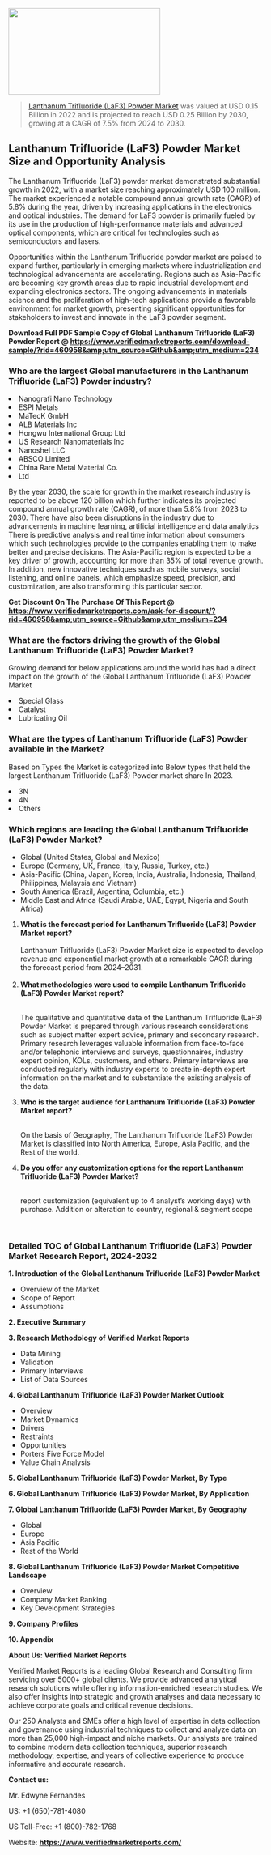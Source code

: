 
<img src="https://ffe5etoiles.com/wp-content/uploads/2024/12/MST1-300x171.png" alt="" width="300" height="171" class="alignnone size-medium wp-image-20088" /><blockquote><p><p><a href="https://www.verifiedmarketreports.com/download-sample/?rid=460958&utm_source=Github&utm_medium=234" target="_blank">Lanthanum Trifluoride (LaF3) Powder Market</a> was valued at USD 0.15 Billion in 2022 and is projected to reach USD 0.25 Billion by 2030, growing at a CAGR of 7.5% from 2024 to 2030.</p></blockquote><p><h2>Lanthanum Trifluoride (LaF3) Powder Market Size and Opportunity Analysis</h2><p>The Lanthanum Trifluoride (LaF3) powder market demonstrated substantial growth in 2022, with a market size reaching approximately USD 100 million. The market experienced a notable compound annual growth rate (CAGR) of 5.8% during the year, driven by increasing applications in the electronics and optical industries. The demand for LaF3 powder is primarily fueled by its use in the production of high-performance materials and advanced optical components, which are critical for technologies such as semiconductors and lasers.</p><p>Opportunities within the Lanthanum Trifluoride powder market are poised to expand further, particularly in emerging markets where industrialization and technological advancements are accelerating. Regions such as Asia-Pacific are becoming key growth areas due to rapid industrial development and expanding electronics sectors. The ongoing advancements in materials science and the proliferation of high-tech applications provide a favorable environment for market growth, presenting significant opportunities for stakeholders to invest and innovate in the LaF3 powder segment.</p></p><p class=""><strong>Download Full PDF Sample Copy of Global Lanthanum Trifluoride (LaF3) Powder Report @ <a href="https://www.verifiedmarketreports.com/download-sample/?rid=460958&amp;utm_source=Github&amp;utm_medium=234" target="_blank">https://www.verifiedmarketreports.com/download-sample/?rid=460958&amp;utm_source=Github&amp;utm_medium=234</a></strong></p><h3 id="" class="">Who are the largest Global manufacturers in the Lanthanum Trifluoride (LaF3) Powder industry?</h3><p><li>Nanografi Nano Technology</li><li> ESPI Metals</li><li> MaTecK GmbH</li><li> ALB Materials Inc</li><li> Hongwu International Group Ltd</li><li> US Research Nanomaterials Inc</li><li> Nanoshel LLC</li><li> ABSCO Limited</li><li> China Rare Metal Material Co.</li><li> Ltd</li></p><div class=""><div class="" dir="" data-message-author-role="" data-message-id="" data-message-model-slug=""><div class=""><div class=""><div class=""><div class="" dir="" data-message-author-role="" data-message-id="" data-message-model-slug=""><div class=""><div class=""><p>By the year 2030, the scale for growth in the market research industry is reported to be above 120 billion which further indicates its projected compound annual growth rate (CAGR), of more than 5.8% from 2023 to 2030. There have also been disruptions in the industry due to advancements in machine learning, artificial intelligence and data analytics There is predictive analysis and real time information about consumers which such technologies provide to the companies enabling them to make better and precise decisions. The Asia-Pacific region is expected to be a key driver of growth, accounting for more than 35% of total revenue growth. In addition, new innovative techniques such as mobile surveys, social listening, and online panels, which emphasize speed, precision, and customization, are also transforming this particular sector.</p><p><strong>Get Discount On The Purchase Of This Report @&nbsp; <a href="https://www.verifiedmarketreports.com/ask-for-discount/?rid=460958&amp;utm_source=Github&amp;utm_medium=234" target="_blank">https://www.verifiedmarketreports.com/ask-for-discount/?rid=460958&amp;utm_source=Github&amp;utm_medium=234</a></strong></p></div></div></div></div></div></div></div></div><h3 id="" class="">What are the factors driving the growth of the Global Lanthanum Trifluoride (LaF3) Powder Market?</h3><p id="" class="">Growing demand for below applications around the world has had a direct impact on the growth of the Global Lanthanum Trifluoride (LaF3) Powder Market</p><p id="" class=""><li>Special Glass</li><li> Catalyst</li><li> Lubricating Oil</li></p><h3 id="" class="">What are the types of Lanthanum Trifluoride (LaF3) Powder available in the Market?</h3><p id="" class="">Based on Types the Market is categorized into Below types that held the largest Lanthanum Trifluoride (LaF3) Powder market share In 2023.</p><p id="" class=""><li>3N</li><li> 4N</li><li> Others</li></p><h3 id="" class="">Which regions are leading the Global Lanthanum Trifluoride (LaF3) Powder Market?</h3><ul><li>Global (United States, Global and Mexico)</li><li>Europe (Germany, UK, France, Italy, Russia, Turkey, etc.)</li><li>Asia-Pacific (China, Japan, Korea, India, Australia, Indonesia, Thailand, Philippines, Malaysia and Vietnam)</li><li>South America (Brazil, Argentina, Columbia, etc.)</li><li>Middle East and Africa (Saudi Arabia, UAE, Egypt, Nigeria and South Africa)</li></ul><p><ol><li><strong>What is the forecast period for Lanthanum Trifluoride (LaF3) Powder Market report?<br /></strong><br /><span data-sheets-root="1" data-sheets-value="{&quot;1&quot;:2,&quot;2&quot;:&quot;XXXX size is expected to develop revenue and exponential market growth at a remarkable CAGR during the forecast period from 2024&ndash;2030.&quot;}" data-sheets-userformat="{&quot;2&quot;:12674,&quot;4&quot;:{&quot;1&quot;:2,&quot;2&quot;:16776960},&quot;10&quot;:2,&quot;11&quot;:0,&quot;15&quot;:&quot;Arial&quot;,&quot;16&quot;:12}">Lanthanum Trifluoride (LaF3) Powder Market size is expected to develop revenue and exponential market growth at a remarkable CAGR during the forecast period from 2024&ndash;2031.</span><br /><br /></li><li><strong>What methodologies were used to compile Lanthanum Trifluoride (LaF3) Powder Market report?<br /><br /></strong><p>The qualitative and quantitative data of the&nbsp;Lanthanum Trifluoride (LaF3) Powder Market is prepared through various research considerations such as subject matter expert advice, primary and secondary research. Primary research leverages valuable information from face-to-face and/or telephonic interviews and surveys, questionnaires, industry expert opinion, KOLs, customers, and others. Primary interviews are conducted regularly with industry experts to create in-depth expert information on the market and to substantiate the existing analysis of the data.&nbsp;</p></li><li><strong>Who is the target audience for Lanthanum Trifluoride (LaF3) Powder Market report?<br /><br /></strong><p>On the basis of Geography, The&nbsp;Lanthanum Trifluoride (LaF3) Powder Market is classified into North America, Europe, Asia Pacific, and the Rest of the world.</p></li><li><strong>Do you offer any customization options for the report Lanthanum Trifluoride (LaF3) Powder Market?<br /><br /></strong><p>report customization (equivalent up to 4 analyst&rsquo;s working days) with purchase. Addition or alteration to country, regional &amp; segment scope</p><p>&nbsp;</p></li></ol></p><h3 id="" class="">Detailed TOC of Global Lanthanum Trifluoride (LaF3) Powder Market Research Report, 2024-2032</h3><p id="" class=""><strong>1. Introduction of the Global Lanthanum Trifluoride (LaF3) Powder Market</strong></p><ul><li>Overview of the Market</li><li>Scope of Report</li><li>Assumptions</li></ul><p id="" class=""><strong>2. Executive Summary</strong></p><p id="" class=""><strong>3. Research Methodology of&nbsp;Verified Market Reports</strong></p><ul><li>Data Mining</li><li>Validation</li><li>Primary Interviews</li><li>List of Data Sources</li></ul><p id="" class=""><strong>4. Global Lanthanum Trifluoride (LaF3) Powder Market Outlook</strong></p><ul><li>Overview</li><li>Market Dynamics</li><li>Drivers</li><li>Restraints</li><li>Opportunities</li><li>Porters Five Force Model</li><li>Value Chain Analysis</li></ul><p id="" class=""><strong>5. Global Lanthanum Trifluoride (LaF3) Powder Market, By&nbsp;Type</strong></p><p id="" class=""><strong>6. Global Lanthanum Trifluoride (LaF3) Powder Market, By Application</strong></p><p id="" class=""><strong>7. Global Lanthanum Trifluoride (LaF3) Powder Market, By Geography</strong></p><ul><li>Global</li><li>Europe</li><li>Asia Pacific</li><li>Rest of the World</li></ul><p id="" class=""><strong>8. Global Lanthanum Trifluoride (LaF3) Powder Market Competitive Landscape</strong></p><ul><li>Overview</li><li>Company Market Ranking</li><li>Key Development Strategies</li></ul><p id="" class=""><strong>9. Company Profiles</strong></p><p id="" class=""><strong>10. Appendix</strong></p><p id="" class=""><strong>About Us: Verified Market Reports</strong></p><p id="" class="">Verified Market Reports is a leading Global Research and Consulting firm servicing over 5000+ global clients. We provide advanced analytical research solutions while offering information-enriched research studies. We also offer insights into strategic and growth analyses and data necessary to achieve corporate goals and critical revenue decisions.</p><p id="" class="">Our 250 Analysts and SMEs offer a high level of expertise in data collection and governance using industrial techniques to collect and analyze data on more than 25,000 high-impact and niche markets. Our analysts are trained to combine modern data collection techniques, superior research methodology, expertise, and years of collective experience to produce informative and accurate research.</p><p id="" class=""><strong>Contact us:</strong></p><p id="" class="">Mr. Edwyne Fernandes</p><p id="" class="">US: +1 (650)-781-4080</p><p id="" class="">US Toll-Free: +1 (800)-782-1768</p><p id="" class="">Website: <a target="" data-test-app-aware-link=""><strong>https://www.verifiedmarketreports.com/</strong></a></p>
